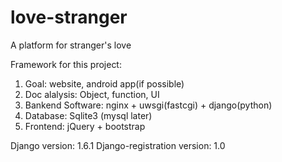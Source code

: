 love-stranger
=============

A platform for stranger's love

Framework for this project:
1. Goal: website, android app(if possible)
2. Doc alalysis: Object, function, UI
3. Bankend Software: nginx + uwsgi(fastcgi) + django(python)
4. Database: Sqlite3 (mysql later)
5. Frontend: jQuery + bootstrap

Django version: 1.6.1
Django-registration version: 1.0

